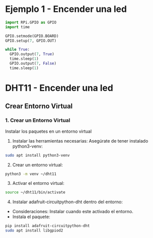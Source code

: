 
# Ejemplo 1 - Encender una led

```PYTHON
import RPi.GPIO as GPIO
import time

GPIO.setmode(GPIO.BOARD)
GPIO.setup(7, GPIO.OUT)

while True:
  GPIO.output(7, True)
  time.sleep(1)
  GPIO.output(7, False)
  time.sleep(1)
```

# DHT11 - Encender una led

## Crear Entorno Virtual

### 1. Crear un Entorno Virtual 

Instalar los paquetes en un entorno virtual 

1. Instalar las herramientas necesarias: Asegúrate de tener instalado python3-venv:
```bash
sudo apt install python3-venv
```

2. Crear un entorno virtual:
```bash
python3 -m venv ~/dht11
```

3. Activar el entorno virtual:
```bash
source ~/dht11/bin/activate
```

4. Instalar adafruit-circuitpython-dht dentro del entorno: 
- Consideraciones: Instalar cuando este activado el entorno.
- Instala el paquete:

```bash
pip install adafruit-circuitpython-dht
sudo apt install libgpiod2
```
